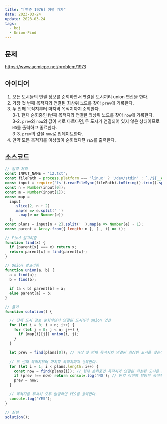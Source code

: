 ```yaml
---
title: "[백준 1976] 여행 가자"
date: 2023-03-24
update: 2023-03-24
tags:
  - boj
  - Union-Find
---
```


## 문제
https://www.acmicpc.net/problem/1976

## 아이디어
1. 모든 도시들의 연결 정보를 순회하면서 연결된 도시끼리 union 연산을 한다.
2. 가장 첫 번째 목적지와 연결된 최상위 노드를 찾아 `prev`에 기록한다.
3. 두 번째 목적지부터 마지막 목적지까지 순회한다.  
3-1. 현재 순회중인 i번째 목적지와 연결된 최상위 노드를 찾아 `now`에 기록한다.  
3-2. `prev`와 `now`의 값이 서로 다르다면, 두 도시가 연결되어 있지 않은 상태이므로 `NO`를 출력하고 종료한다.  
3-3. `prev`의 값을 `now`로 업데이트한다.
4. 만약 모든 목적지를 이상없이 순회했다면 `YES`를 출력한다.

## 소스코드
```js
// 입력 처리
const INPUT_NAME = 'i2.txt';
const filePath = process.platform === 'linux' ? '/dev/stdin' : `./${__dirname.split('\\').pop()}/${INPUT_NAME}`;
const input = require('fs').readFileSync(filePath).toString().trim().split('\n').map(item => item.trim());
const n = Number(input[0]);
const m = Number(input[1]);
const map = 
  input
    .slice(2, n + 2)
    .map(e => e.split(' ')
      .map(e => Number(e))
  );
const plans = input[n + 2].split(' ').map(e => Number(e) - 1);
const parent = Array.from({ length: n }, (_, i) => i);

// Find 알고리즘
function find(x) {
  if (parent[x] === x) return x;
  return parent[x] = find(parent[x]);
}

// Union 알고리즘
function union(a, b) {
  a = find(a);
  b = find(b);
  
  if (a < b) parent[b] = a;
  else parent[a] = b;
}

// 풀이
function solution() {

  // 전체 도시 정보 순회하면서 연결된 도시끼리 union 연산
  for (let i = 0; i < n; i++) {
    for (let j = 0; j < n; j++) {
      if (map[i][j]) union(i, j);
    }
  }

  let prev = find(plans[0]); // 가장 첫 번째 목적지와 연결된 최상위 도시를 찾는다.
  
  // 두 번째 목적지부터 마지막 목적지까지 반복한다.
  for (let i = 1; i < plans.length; i++) {
    const now = find(plans[i]); // 현재 순회중인 목적지와 연결된 최상위 도시를 찾는다.
    if (prev !== now) return console.log('NO'); // 만약 이전에 탐방한 목적지와 연걸된 최상위 도시와, 현재 탐방중인 목적지와 연결된 최상위 도시가 다르다면 서로 연결되어 있지 않으므로 NO를 출력한다.
    prev = now;
  }

  // 목적지를 무사히 모두 탐방하면 YES를 출력한다.
  console.log('YES');
}

// 실행
solution();
```